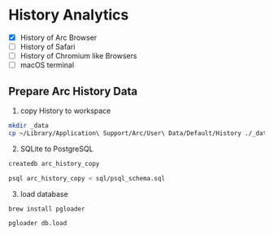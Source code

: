 # History Analytics

- [x] History of Arc Browser
- [ ] History of Safari
- [ ] History of Chromium like Browsers
- [ ] macOS terminal

## Prepare Arc History Data

1. copy History to workspace

```sh
mkdir _data
cp ~/Library/Application\ Support/Arc/User\ Data/Default/History ./_data/arc/history.db
```

2. SQLite to PostgreSQL

```sh
createdb arc_history_copy

psql arc_history_copy < sql/psql_schema.sql
```

3. load database

```sh
brew install pgloader

pgloader db.load
```
